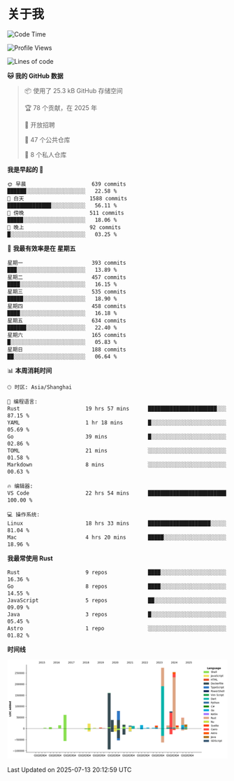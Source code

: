# 关于我

<!--START_SECTION:waka-->
![Code Time](http://img.shields.io/badge/Code%20Time-3%2C953%20hrs%2034%20mins-blue)

![Profile Views](http://img.shields.io/badge/%E4%B8%AA%E4%BA%BA%E8%B5%84%E6%96%99%E8%A7%82%E7%9C%8B%E6%AC%A1%E6%95%B0-0-blue)

![Lines of code](https://img.shields.io/badge/%E4%BB%8E%E3%80%8CHello%20World%E3%80%8D%E8%B5%B7%E6%88%91%E5%B7%B2%E7%BB%8F%E5%86%99%E4%BA%86-1.2%20million%20%E8%A1%8C%E4%BB%A3%E7%A0%81-blue)

**🐱 我的 GitHub 数据** 

> 📦  使用了 25.3 kB GitHub 存储空间 
 > 
> 🏆 78 个贡献，在 2025 年
 > 
> 💼 开放招聘
 > 
> 📜 47 个公共仓库 
 > 
> 🔑 8 个私人仓库 
 > 
**我是早起的 🐤** 

```text
🌞 早晨                     639 commits         ██████░░░░░░░░░░░░░░░░░░░   22.58 % 
🌆 白天                     1588 commits        ██████████████░░░░░░░░░░░   56.11 % 
🌃 傍晚                     511 commits         █████░░░░░░░░░░░░░░░░░░░░   18.06 % 
🌙 晚上                     92 commits          █░░░░░░░░░░░░░░░░░░░░░░░░   03.25 % 
```
📅 **我最有效率是在 星期五** 

```text
星期一                      393 commits         ███░░░░░░░░░░░░░░░░░░░░░░   13.89 % 
星期二                      457 commits         ████░░░░░░░░░░░░░░░░░░░░░   16.15 % 
星期三                      535 commits         █████░░░░░░░░░░░░░░░░░░░░   18.90 % 
星期四                      458 commits         ████░░░░░░░░░░░░░░░░░░░░░   16.18 % 
星期五                      634 commits         ██████░░░░░░░░░░░░░░░░░░░   22.40 % 
星期六                      165 commits         █░░░░░░░░░░░░░░░░░░░░░░░░   05.83 % 
星期日                      188 commits         ██░░░░░░░░░░░░░░░░░░░░░░░   06.64 % 
```


📊 **本周消耗时间** 

```text
🕑︎ 时区: Asia/Shanghai

💬 编程语言: 
Rust                     19 hrs 57 mins      ██████████████████████░░░   87.15 % 
YAML                     1 hr 18 mins        █░░░░░░░░░░░░░░░░░░░░░░░░   05.69 % 
Go                       39 mins             █░░░░░░░░░░░░░░░░░░░░░░░░   02.86 % 
TOML                     21 mins             ░░░░░░░░░░░░░░░░░░░░░░░░░   01.58 % 
Markdown                 8 mins              ░░░░░░░░░░░░░░░░░░░░░░░░░   00.63 % 

🔥 编辑器: 
VS Code                  22 hrs 54 mins      █████████████████████████   100.00 % 

💻 操作系统: 
Linux                    18 hrs 33 mins      ████████████████████░░░░░   81.04 % 
Mac                      4 hrs 20 mins       █████░░░░░░░░░░░░░░░░░░░░   18.96 % 
```

**我最常使用 Rust** 

```text
Rust                     9 repos             ████░░░░░░░░░░░░░░░░░░░░░   16.36 % 
Go                       8 repos             ████░░░░░░░░░░░░░░░░░░░░░   14.55 % 
JavaScript               5 repos             ██░░░░░░░░░░░░░░░░░░░░░░░   09.09 % 
Java                     3 repos             █░░░░░░░░░░░░░░░░░░░░░░░░   05.45 % 
Astro                    1 repo              ░░░░░░░░░░░░░░░░░░░░░░░░░   01.82 % 
```



**时间线**

![Lines of Code chart](https://raw.githubusercontent.com/catusax/catusax/master/assets/bar_graph.png)


 Last Updated on 2025-07-13 20:12:59 UTC
<!--END_SECTION:waka-->
